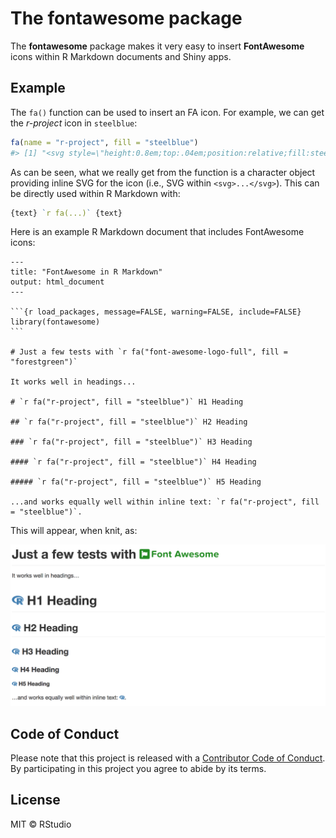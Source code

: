 
<!-- README.md is generated from README.Rmd. Please edit that file -->

# The fontawesome package

The **fontawesome** package makes it very easy to insert **FontAwesome**
icons within R Markdown documents and Shiny apps.

## Example

The `fa()` function can be used to insert an FA icon. For example, we
can get the *r-project* icon in `steelblue`:

``` r
fa(name = "r-project", fill = "steelblue")
#> [1] "<svg style=\"height:0.8em;top:.04em;position:relative;fill:steelblue;\" viewBox=\"0 0 581 512\"><path d=\"M581 226.6C581 119.1 450.9 32 290.5 32S0 119.1 0 226.6C0 322.4 103.3 402 239.4 418.1V480h99.1v-61.5c24.3-2.7 47.6-7.4 69.4-13.9L448 480h112l-67.4-113.7c54.5-35.4 88.4-84.9 88.4-139.7zm-466.8 14.5c0-73.5 98.9-133 220.8-133s211.9 40.7 211.9 133c0 50.1-26.5 85-70.3 106.4-2.4-1.6-4.7-2.9-6.4-3.7-10.2-5.2-27.8-10.5-27.8-10.5s86.6-6.4 86.6-92.7-90.6-87.9-90.6-87.9h-199V361c-74.1-21.5-125.2-67.1-125.2-119.9zm225.1 38.3v-55.6c57.8 0 87.8-6.8 87.8 27.3 0 36.5-38.2 28.3-87.8 28.3zm-.9 72.5H365c10.8 0 18.9 11.7 24 19.2-16.1 1.9-33 2.8-50.6 2.9v-22.1z\"/></svg>"
```

As can be seen, what we really get from the function is a character
object providing inline SVG for the icon (i.e., SVG within
`<svg>...</svg>`). This can be directly used within R Markdown with:

``` r
{text} `r fa(...)` {text}
```

Here is an example R Markdown document that includes FontAwesome icons:

    ---
    title: "FontAwesome in R Markdown"
    output: html_document
    ---
    
    ```{r load_packages, message=FALSE, warning=FALSE, include=FALSE} 
    library(fontawesome)
    ```
    
    # Just a few tests with `r fa("font-awesome-logo-full", fill = "forestgreen")`
    
    It works well in headings...
    
    # `r fa("r-project", fill = "steelblue")` H1 Heading
    
    ## `r fa("r-project", fill = "steelblue")` H2 Heading
    
    ### `r fa("r-project", fill = "steelblue")` H3 Heading
    
    #### `r fa("r-project", fill = "steelblue")` H4 Heading
    
    ##### `r fa("r-project", fill = "steelblue")` H5 Heading
    
    ...and works equally well within inline text: `r fa("r-project", fill = "steelblue")`.

This will appear, when knit, as:

<img src="man/figures/fontawesome_rmd.png">

## Code of Conduct

Please note that this project is released with a [Contributor Code of
Conduct](CODE_OF_CONDUCT.md). By participating in this project you agree
to abide by its terms.

## License

MIT © RStudio
